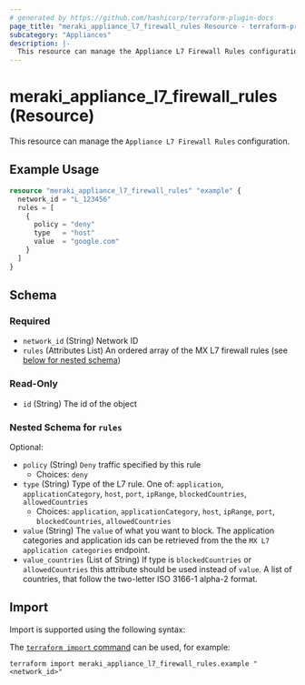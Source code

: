 ```yaml
---
# generated by https://github.com/hashicorp/terraform-plugin-docs
page_title: "meraki_appliance_l7_firewall_rules Resource - terraform-provider-meraki"
subcategory: "Appliances"
description: |-
  This resource can manage the Appliance L7 Firewall Rules configuration.
---
```


# meraki_appliance_l7_firewall_rules (Resource)

This resource can manage the `Appliance L7 Firewall Rules` configuration.

## Example Usage

```terraform
resource "meraki_appliance_l7_firewall_rules" "example" {
  network_id = "L_123456"
  rules = [
    {
      policy = "deny"
      type   = "host"
      value  = "google.com"
    }
  ]
}
```

<!-- schema generated by tfplugindocs -->
## Schema

### Required

- `network_id` (String) Network ID
- `rules` (Attributes List) An ordered array of the MX L7 firewall rules (see [below for nested schema](#nestedatt--rules))

### Read-Only

- `id` (String) The id of the object

<a id="nestedatt--rules"></a>
### Nested Schema for `rules`

Optional:

- `policy` (String) `Deny` traffic specified by this rule
  - Choices: `deny`
- `type` (String) Type of the L7 rule. One of: `application`, `applicationCategory`, `host`, `port`, `ipRange`, `blockedCountries`, `allowedCountries`
  - Choices: `application`, `applicationCategory`, `host`, `ipRange`, `port`, `blockedCountries`, `allowedCountries`
- `value` (String) The `value` of what you want to block. The application categories and application ids can be retrieved from the the `MX L7 application categories` endpoint.
- `value_countries` (List of String) If type is `blockedCountries` or `allowedCountries` this attribute should be used instead of `value`. A list of countries, that follow the two-letter ISO 3166-1 alpha-2 format.

## Import

Import is supported using the following syntax:

The [`terraform import` command](https://developer.hashicorp.com/terraform/cli/commands/import) can be used, for example:

```shell
terraform import meraki_appliance_l7_firewall_rules.example "<network_id>"
```
